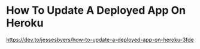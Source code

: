 # How To Update A Deployed App On Heroku

https://dev.to/jessesbyers/how-to-update-a-deployed-app-on-heroku-3fde



